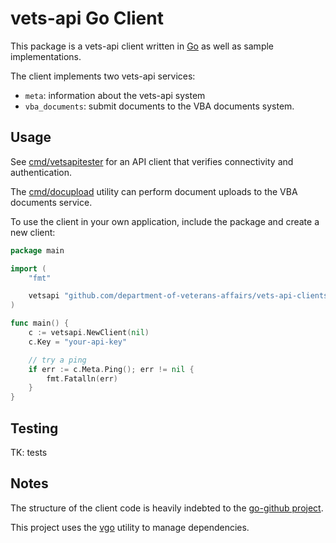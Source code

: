 # vets-api Go Client

This package is a vets-api client written in [Go](https://golang.org) as well as sample implementations.

The client implements two vets-api services:

- `meta`: information about the vets-api system
- `vba_documents`: submit documents to the VBA documents system.

## Usage

See [cmd/vetsapitester](./cmd/vetsapitester/) for an API client that verifies connectivity and authentication.

The [cmd/docupload](./cmd/docupload/) utility can perform document uploads to the VBA documents service.

To use the client in your own application, include the package and create a new client:

```go
package main

import (
    "fmt"

	vetsapi "github.com/department-of-veterans-affairs/vets-api-clients/services/vba_documents/go"
)

func main() {
	c := vetsapi.NewClient(nil)
	c.Key = "your-api-key"

	// try a ping
	if err := c.Meta.Ping(); err != nil {
		fmt.Fatalln(err)
	}
}
```

## Testing

TK: tests

## Notes

The structure of the client code is heavily indebted to the [go-github project](https://github.com/google/go-github).

This project uses the [vgo](https://github.com/golang/vgo) utility to manage dependencies.
